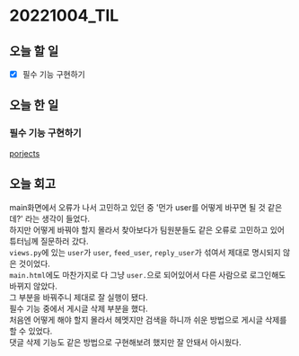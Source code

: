 # 20221004_TIL

## 오늘 할 일
- [X] 필수 기능 구현하기

## 오늘 한 일
### 필수 기능 구현하기
[porjects](/projects/teamproject/instaglorncoding)

## 오늘 회고
main화면에서 오류가 나서 고민하고 있던 중 '먼가 user를 어떻게 바꾸면 될 것 같은데?' 라는 생각이 들었다.<br>
하지만 어떻게 바꿔야 할지 몰라서 찾아보다가 팀원분들도 같은 오류로 고민하고 있어 튜터님께 질문하러 갔다.<br>
`views.py`에 있는 `user`가 `user`, `feed_user`, `reply_user`가 섞여서 제대로 명시되지 않은 것이었다.<br>
`main.html`에도 마찬가지로 다 그냥 `user.`으로 되어있어서 다른 사람으로 로그인해도 바뀌지 않았다.<br>
그 부분을 바꿔주니 제대로 잘 실행이 됐다.<br>
필수 기능 중에서 게시글 삭제 부분을 했다.<br>
처음엔 어떻게 해야 할지 몰라서 헤멧지만 검색을 하니까 쉬운 방법으로 게시글 삭제를 할 수 있었다.<br>
댓글 삭제 기능도 같은 방법으로 구현해보려 했지만 잘 안돼서 아시웠다.<br>
